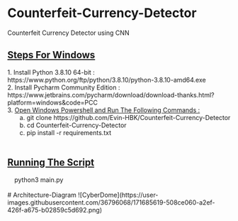 # Counterfeit-Currency-Detector
Counterfeit Currency Detector using CNN
<h2><u>Steps For Windows</u></h2>
1. Install Python 3.8.10 64-bit : https://www.python.org/ftp/python/3.8.10/python-3.8.10-amd64.exe<br>
2. Install Pycharm Community Edition : https://www.jetbrains.com/pycharm/download/download-thanks.html?platform=windows&code=PCC<br>
3. <u>Open Windows Powershell and Run The Following Commands :</u><br>
&nbsp;&nbsp;&nbsp;&nbsp;&nbsp;&nbsp;&nbsp;a. git clone https://github.com/Evin-HBK/Counterfeit-Currency-Detector<br>
&nbsp;&nbsp;&nbsp;&nbsp;&nbsp;&nbsp;&nbsp;b. cd Counterfeit-Currency-Detector<br>
&nbsp;&nbsp;&nbsp;&nbsp;&nbsp;&nbsp;&nbsp;c. pip install -r requirements.txt<br><br>
<h2><u>Running The Script</u></h2>
&nbsp;&nbsp;&nbsp;&nbsp;python3 main.py
<br><br>
# Architecture-Diagram
![CyberDome](https://user-images.githubusercontent.com/36796068/171685619-508ce060-a2ef-426f-a675-b02859c5d692.png)
